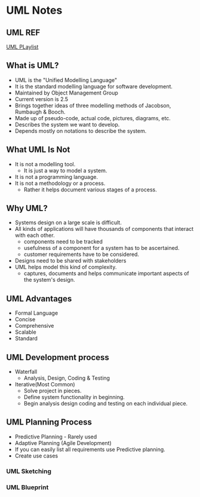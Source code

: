# UML Notes

## UML REF
[UML PLaylist](https://youtu.be/OkC7HKtiZC0)

## What is UML?

- UML is the "Unified Modelling Language"
- It is the standard modelling language for software development.
- Maintained by Object Management Group
- Current version is 2.5
- Brings together ideas of three modelling methods of Jacobson, Rumbaugh & Booch.
- Made up of pseudo-code, actual code, pictures, diagrams, etc.
- Describes the system we want to develop.
- Depends mostly on notations to describe the system.

## What UML Is Not
- It is not a modelling tool.
    - It is just a way to model a system.
- It is not a programming language.
- It is not a methodology or a process.
    - Rather it helps document various stages of a process.

## Why UML?

- Systems design on a large scale is difficult.
- All kinds of applications will have thousands of components that interact with each other. 
    - components need to be tracked
    - usefulness of a component for a system has to be ascertained. 
    - customer requirements have to be considered. 
- Designs need to be shared with stakeholders
- UML helps model this kind of complexity.
    - captures, documents and helps communicate important aspects of the system's design.

## UML Advantages

- Formal Language
- Concise
- Comprehensive
- Scalable
- Standard

## UML Development process

- Waterfall
    - Analysis, Design, Coding & Testing
- Iterative(Most Common)
    - Solve project in pieces.
    - Define system functionality in beginning. 
    - Begin analysis design coding and testing on each individual piece. 

## UML Planning Process

- Predictive Planning - Rarely used
- Adaptive Planning (Agile Development)
- If you can easily list all requirements use Predictive planning.
- Create use cases

### UML Sketching


### UML Blueprint

